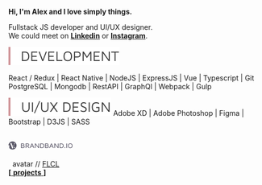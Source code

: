 **Hi, I'm Alex and I love simply things.**  

Fullstack JS developer and UI/UX designer.  
We could meet on [**Linkedin**][Linkedin] or [**Instagram**][Instagram].  

<img src = "https://raw.githubusercontent.com/hadabr/hadabr/master/assets/development.svg"/>  

React /
Redux |
React Native |
NodeJS |
ExpressJS |
Vue |
Typescript |
Git   
PostgreSQL |
Mongodb |
RestAPI |
GraphQl |
Webpack |
Gulp 
  
<img src = "https://raw.githubusercontent.com/hadabr/hadabr/master/assets/ui.svg"/>  
Adobe XD |
Adobe Photoshop |
Figma |
Bootstrap |
D3JS | 
SASS 

&nbsp;   
[![brandband](https://raw.githubusercontent.com/hadabr/hadabr/master/assets/brandband-i.png "brandband")](https://brandband.io/)  
&nbsp; &nbsp; &nbsp; &nbsp; &nbsp; &nbsp; &nbsp; &nbsp; &nbsp; &nbsp; &nbsp; &nbsp; &nbsp; &nbsp; &nbsp; &nbsp; &nbsp; &nbsp; &nbsp; &nbsp; &nbsp; &nbsp; &nbsp; &nbsp; &nbsp; &nbsp; &nbsp; &nbsp; &nbsp; &nbsp; &nbsp; &nbsp; &nbsp; &nbsp; &nbsp; &nbsp; &nbsp; &nbsp; &nbsp; &nbsp; &nbsp; &nbsp; &nbsp; &nbsp; 
&nbsp; &nbsp; &nbsp; &nbsp; &nbsp; &nbsp; &nbsp; &nbsp; &nbsp; &nbsp; &nbsp; &nbsp; &nbsp; &nbsp; &nbsp; &nbsp; &nbsp; &nbsp; &nbsp; &nbsp; &nbsp;
avatar // [FLCL]  
[**[** **projects** **]**][releases]  

   [linkedin]: <https://www.linkedin.com/in/alex-dovghii/>
   [instagram]: <https://www.instagram.com/pockethabr>
   [utils-list]: <https://github.com/hadabr/utils-list>
   [releases]: <https://github.com/hadabr/releases>
   [FLCL]:<https://en.wikipedia.org/wiki/FLCL>
